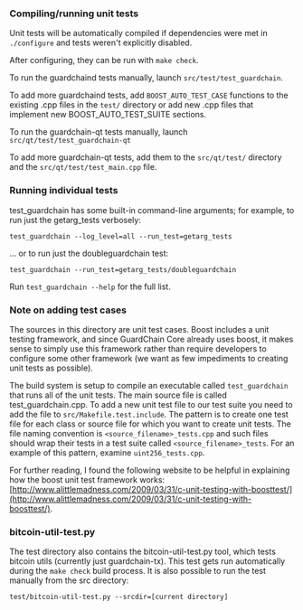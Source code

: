 ### Compiling/running unit tests

Unit tests will be automatically compiled if dependencies were met in `./configure`
and tests weren't explicitly disabled.

After configuring, they can be run with `make check`.

To run the guardchaind tests manually, launch `src/test/test_guardchain`.

To add more guardchaind tests, add `BOOST_AUTO_TEST_CASE` functions to the existing
.cpp files in the `test/` directory or add new .cpp files that
implement new BOOST_AUTO_TEST_SUITE sections.

To run the guardchain-qt tests manually, launch `src/qt/test/test_guardchain-qt`

To add more guardchain-qt tests, add them to the `src/qt/test/` directory and
the `src/qt/test/test_main.cpp` file.

### Running individual tests

test_guardchain has some built-in command-line arguments; for
example, to run just the getarg_tests verbosely:

    test_guardchain --log_level=all --run_test=getarg_tests

... or to run just the doubleguardchain test:

    test_guardchain --run_test=getarg_tests/doubleguardchain

Run `test_guardchain --help` for the full list.

### Note on adding test cases

The sources in this directory are unit test cases.  Boost includes a
unit testing framework, and since GuardChain Core already uses boost, it makes
sense to simply use this framework rather than require developers to
configure some other framework (we want as few impediments to creating
unit tests as possible).

The build system is setup to compile an executable called `test_guardchain`
that runs all of the unit tests.  The main source file is called
test_guardchain.cpp. To add a new unit test file to our test suite you need 
to add the file to `src/Makefile.test.include`. The pattern is to create 
one test file for each class or source file for which you want to create 
unit tests.  The file naming convention is `<source_filename>_tests.cpp` 
and such files should wrap their tests in a test suite 
called `<source_filename>_tests`. For an example of this pattern, 
examine `uint256_tests.cpp`.

For further reading, I found the following website to be helpful in
explaining how the boost unit test framework works:
[http://www.alittlemadness.com/2009/03/31/c-unit-testing-with-boosttest/](http://www.alittlemadness.com/2009/03/31/c-unit-testing-with-boosttest/).

### bitcoin-util-test.py

The test directory also contains the bitcoin-util-test.py tool, which tests bitcoin utils (currently just guardchain-tx). This test gets run automatically during the `make check` build process. It is also possible to run the test manually from the src directory:

```
test/bitcoin-util-test.py --srcdir=[current directory]

```